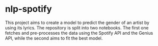 # nlp-spotify

This project aims to create a model to predict the gender of an artist by using its lyrics. The repository is split into two notebooks. The first one fetches and pre-processes the data using the Spotify API and the Genius API, while the second aims to fit the best model.
